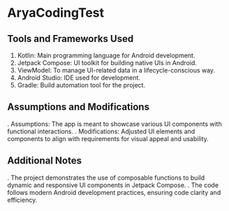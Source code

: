 # AryaCodingTest

## Tools and Frameworks Used
1. Kotlin: Main programming language for Android development.
2. Jetpack Compose: UI toolkit for building native UIs in Android.
3. ViewModel: To manage UI-related data in a lifecycle-conscious way.
4. Android Studio: IDE used for development.
5. Gradle: Build automation tool for the project.


## Assumptions and Modifications
. Assumptions: The app is meant to showcase various UI components with functional interactions.
. Modifications: Adjusted UI elements and components to align with requirements for visual appeal and usability.

## Additional Notes
. The project demonstrates the use of composable functions to build dynamic and responsive UI components in Jetpack Compose.
. The code follows modern Android development practices, ensuring code clarity and efficiency.

